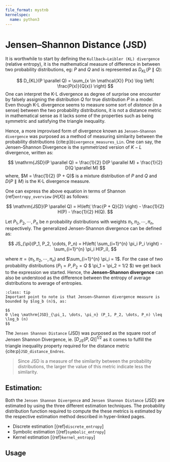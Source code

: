 ```yaml
---
file_format: mystnb
kernelspec:
  name: python3
---
```


# Jensen–Shannon Distance **(JSD)**
It is worthwhile to start by defining the `Kullback–Leibler (KL) divergence` (relative entropy), it is the mathematical measure of difference in between two probability distributions, eg: $P$ and $Q$ and is represented as $D_{KL}(P \parallel Q)$:

$$
D_{KL}(P \parallel Q) = \sum_{x \in \mathcal{X}} P(x) \log \left( \frac{P(x)}{Q(x)} \right)
$$
One can interpret the K-L divergence as degree of surprise one encounter by falsely assigning the distribution $Q$ for true distribution $P$ in a model. Even though K-L divergence seems to measure some sort of _distance_ (in a sense) between the two probability distributions, it is not a distance metric  in mathematical sense as it lacks some of the properties such as being symmetric and satisfying the triangle inequality.

Hence, a more improvised form of divergence known as `Jensen–Shannon divergence` was purposed as a method of measuring similarity between the probability distributions {cite:p}`Divergence_measures_Lin`. One can say, the Jensen–Shannon Divergence is the symmetrized version of $K-L$ divergence, written as:

$$
\mathrm{JSD}(P \parallel Q) = \frac{1}{2} D(P \parallel M) + \frac{1}{2} D(Q \parallel M)
$$
where, $M = \frac{1}{2} (P + Q)$ is a mixture distribution of $P$ and $Q$ and $D(P \parallel M)$ is the K-L divergence measure.

One can express the above equation in terms of Shannon {ref}`entropy_overview` ($H(X)$) as follows:

$$
\mathrm{JSD}(P \parallel Q) = H\left( \frac{P + Q}{2} \right) - \frac{1}{2} H(P) - \frac{1}{2} H(Q).
$$

 Let $P_1, P_2, \cdots, P_n$ be $n$ probability distributions with weights $\pi_1, \pi_2, \cdots, \pi_n$, respectively. The generalized Jensen-Shannon divergence can be defined as:

$$
JS_{\pi}(P_1, P_2, \cdots, P_n) = H\left( \sum_{i=1}^{n} \pi_i P_i \right) - \sum_{i=1}^{n} \pi_i H(P_i),
$$

where $\pi = (\pi_1, \pi_2, \cdots, \pi_n)$ and $\sum_{i=1}^{n} \pi_i = 1$.
For the case of two probability distributions ($P_1 = P, P_2 =Q$  $ \pi_1 = \pi_2 = 1/2 $) we get back to the expression we started. Hence, the **Jensen–Shannon divergence** can also be understood as the difference between the entropy of average distributions to average of entropies.

```{admonition} Bound of Jensen–Shannon divergence
:class: tip
Important point to note is that Jensen–Shannon divergence measure is bounded by $log_b (n)$, as:

$$
0 \leq \mathrm{JSD}_{\pi_1, \dots, \pi_n} (P_1, P_2, \dots, P_n) \leq \log_b (n)
$$
```

The `Jensen Shannon Distance` (JSD) was purposed as the square root of Jensen Shannon Divergence, ie. $\left[ D_{JS}(P, Q) \right]^{1/2}$ as it comes to fulfill the triangle inequality property required for the distance metric {cite:p}`JSD_distance_Endres`.


> Since JSD is a measure of the similarity between the probability distributions, the larger the value of this metric indicate less the similarity.

## Estimation:
Both the `Jensen Shannon Divergence` and `Jensen Shannon Distance`  (JSD) are estimated by using the three different estimation techniques. The probability distribution function required to compute the these metrics is estimated by the respective estimation method described in hyper-linked pages.

- Discrete estimation [{ref}`discrete_entropy`]
- Symbolic estimation [{ref}`symbolic_entropy`]
- Kernel estimation [{ref}`kernel_entropy`]

## Usage
